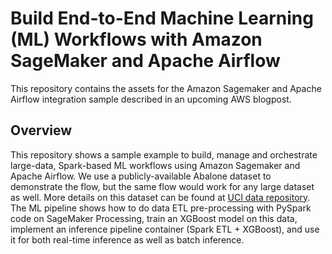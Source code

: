# Build End-to-End Machine Learning (ML) Workflows with Amazon SageMaker and Apache Airflow

This repository contains the assets for the Amazon Sagemaker and Apache Airflow integration sample described in an upcoming AWS blogpost.

## Overview

This repository shows a sample example to build, manage and orchestrate large-data, Spark-based ML workflows using Amazon Sagemaker and Apache Airflow. We use a publicly-available Abalone dataset to demonstrate the flow, but the same flow would work for any large dataset as well. More details on this dataset can be found at [UCI data repository](https://archive.ics.uci.edu/ml/datasets/abalone). The ML pipeline shows how to do data ETL pre-processing with PySpark code on SageMaker Processing, train an XGBoost model on this data, implement an inference pipeline container (Spark ETL + XGBoost), and use it for both real-time inference as well as batch inference.
